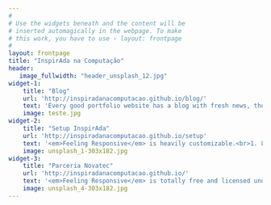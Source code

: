 ```yaml
---
#
# Use the widgets beneath and the content will be
# inserted automagically in the webpage. To make
# this work, you have to use › layout: frontpage
#
layout: frontpage
title: "InspirAda na Computação"
header:
   image_fullwidth: "header_unsplash_12.jpg"
widget-1:
    title: "Blog"
    url: 'http://inspiradanacomputacao.github.io/blog/'
    text: 'Every good portfolio website has a blog with fresh news, thoughts and develop&shy;ments of your activities. <em>Feeling Responsive</em> offers you a fully functional blog with an archive page to give readers a quick overview of all your posts.'
    image: teste.jpg
widget-2:
    title: "Setup InspirAda"
    url: 'http://inspiradanacomputacao.github.io/setup'
    text: '<em>Feeling Responsive</em> is heavily customizable.<br>1. Language-Support :)<br>2. Optimized for speed and it&#39;s responsive.<br>3. Built on <a href="http://inspiradanacomputacao.github.io/setup">Foundation Framework</a>.<br>4. Seven different Headers.<br>5. Customizable navigation, footer,...'
    image: unsplash_1-303x182.jpg
widget-3:
    title: "Parceria Novatec"
    url: 'http://inspiradanacomputacao.github.io/'
    text: '<em>Feeling Responsive</em> is totally free and licensed under the MIT License. Make it your own and do with it what you want. Grab your copy or clone it at GitHub and start your website with it. Then tell me via Twitter <a href="#"></a>.'
    image: unsplash_4-303x182.jpg
---
```


<!-- video: '<a href="#" data-reveal-id="videoModal"><img src="http://phlow.github.io/feeling-responsive/images/start-video-feeling-responsive-302x182.jpg" width="302" height="182" alt=""></a>' -->

<!-- <div id="videoModal" class="reveal-modal large" data-reveal=""> 
  <div class="flex-video widescreen vimeo" style="display: block;">
    <iframe width="1280" height="720" src="https://www.youtube.com/embed/3b5zCFSmVvU" frameborder="0" allowfullscreen></iframe>
  </div>
  <a class="close-reveal-modal">&#215;</a>
</div> -->